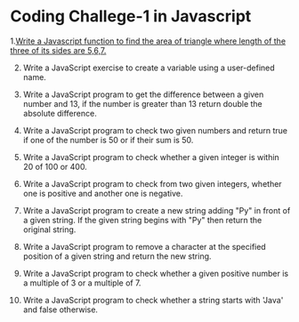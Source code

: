 # Coding Challege-1 in Javascript

1.[Write a Javascript function to find the area of triangle where length of the three of its sides are 5,6,7.](https://github.com/bodrulamin/j2ee-javascript/blob/main/CodingChallenge-1/solution1.js)

2. Write a JavaScript exercise to create a variable using a user-defined name.

3. Write a JavaScript program to get the difference between a given number and 13, if the number is greater than 13 return double the absolute difference.

4. Write a JavaScript program to check two given numbers and return true if one of the number is 50 or if their sum is 50.

5. Write a JavaScript program to check whether a given integer is within 20 of 100 or 400.

6. Write a JavaScript program to check from two given integers, whether one is positive and another one is negative.

7. Write a JavaScript program to create a new string adding "Py" in front of a given string. If the given string begins with "Py" then return the original string.

8. Write a JavaScript program to remove a character at the specified position of a given string and return the new string. 

9. Write a JavaScript program to check whether a given positive number is a multiple of 3 or a multiple of 7.

10. Write a JavaScript program to check whether a string starts with 'Java' and false otherwise.

